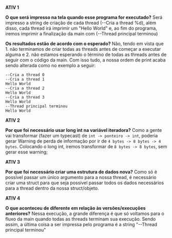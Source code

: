 **ATIV 1**

**O que será impresso na tela quando esse programa for executado?**
Será impresso a string de criação de cada thread (--Cria a thread %d), além disso, cada thread irá imprimir um "Hello World" e, ao fim do programa, iremos imprimir a finalização da main com (--Thread principal terminou)

**Os resultados estão de acordo com o esperado?**
Não, tendo em vista que 1. não terminamos de criar todas as threads antes de começar a executar alguma e 2. não estamos esperando o término de todas as threads antes de seguir com o código da main. Com isso tudo, a nossa ordem de print acaba sendo alterada como no exemplo a seguir:

```
--Cria a thread 0
--Cria a thread 1
Hello World
--Cria a thread 2
Hello World
--Cria a thread 3
Hello World
--Thread principal terminou
Hello World
```

**ATIV 2**

**Por que foi necessário usar long int na variável iteradora?**
Como a gente vai transformar (fazer um typecast) de `int -> ponteiro -> int`, poderia gerar Warning de perda de informação por ir de `4 bytes -> 8 bytes -> 4 bytes`. Colocando o long int, iremos transformar de `8 bytes -> 8 bytes`, sem gerar esse warning;

**ATIV 3**

**Por que foi necessário criar uma estrutura de dados nova?**
Como só é possível passar um único argumento para a nossa thread, é necessário criar uma struct para que seja possível passar todos os dados necessários para a thread dentro da nossa struct/objeto.

**ATIV 4**

**O que aconteceu de diferente em relação às versões/execuções anteriores?**
Nessa execução, a grande diferença é que só voltamos para o fluxo da main quando todas as threads terminam sua execução. Sendo assim, a última coisa a ser impressa pelo programa é a string "--Thread principal terminou"
